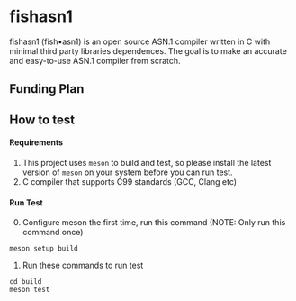 # fishasn1
fishasn1 (fish•asn1) is an open source ASN.1 compiler written in C with minimal third party libraries dependences. The goal is to make an accurate and easy-to-use ASN.1 compiler from scratch.

## Funding Plan


## How to test
#### Requirements
1. This project uses `meson` to build and test, so please install the latest version of `meson` on your system before you can run test.
2. C compiler that supports C99 standards (GCC, Clang etc)

#### Run Test
0. Configure meson the first time, run this command (NOTE: Only run this command once)
```
meson setup build
```

1. Run these commands to run test
```
cd build
meson test
```


